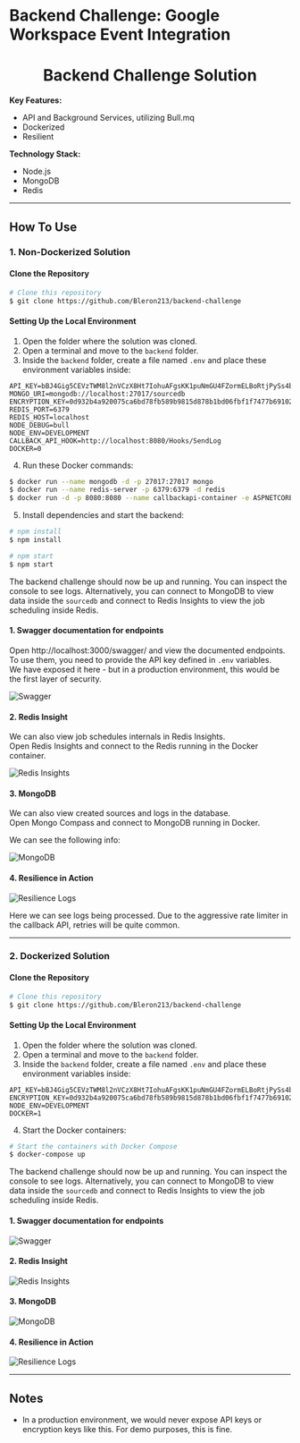 # Backend Challenge: Google Workspace Event Integration

<h1 align="center">
  Backend Challenge Solution
</h1>

<strong>Key Features:</strong><br>
* API and Background Services, utilizing Bull.mq<br>
* Dockerized<br>
* Resilient<br>

<strong>Technology Stack:</strong><br>
* Node.js<br>
* MongoDB<br>
* Redis<br>

---

## How To Use

### 1. Non-Dockerized Solution

#### Clone the Repository

```bash
# Clone this repository
$ git clone https://github.com/Bleron213/backend-challenge
```

#### Setting Up the Local Environment

1. Open the folder where the solution was cloned.
2. Open a terminal and move to the `backend` folder.
3. Inside the `backend` folder, create a file named `.env` and place these environment variables inside:

```dotenv
API_KEY=bBJ4Gig5CEVzTWM8l2nVCzX8Ht7IohuAFgsKK1puNmGU4FZormELBoRtjPySs4bAX6st4VOO2Vx8CSxoiQQuzWrrhEWlw2mwF17Boo5hun9Wo0RZZGhgsoK7uXSBD8AR
MONGO_URI=mongodb://localhost:27017/sourcedb
ENCRYPTION_KEY=0d932b4a920075ca6bd78fb589b9815d878b1bd06fbf1f7477b69102e8967908
REDIS_PORT=6379
REDIS_HOST=localhost
NODE_DEBUG=bull
NODE_ENV=DEVELOPMENT
CALLBACK_API_HOOK=http://localhost:8080/Hooks/SendLog
DOCKER=0
```

4. Run these Docker commands:

```bash
$ docker run --name mongodb -d -p 27017:27017 mongo
$ docker run --name redis-server -p 6379:6379 -d redis
$ docker run -d -p 8080:8080 --name callbackapi-container -e ASPNETCORE_ENVIRONMENT=Development bleronqorri/callbackapi:latest
```

5. Install dependencies and start the backend:

```bash
# npm install
$ npm install
```

```bash
# npm start
$ npm start
```

The backend challenge should now be up and running. You can inspect the console to see logs. Alternatively, you can connect to MongoDB to view data inside the `sourcedb` and connect to Redis Insights to view the job scheduling inside Redis.

#### 1. Swagger documentation for endpoints

Open http://localhost:3000/swagger/ and view the documented endpoints.  
To use them, you need to provide the API key defined in `.env` variables.  
We have exposed it here - but in a production environment, this would be the first layer of security.

![Swagger](https://github.com/user-attachments/assets/85d4b55b-7925-469a-a31a-b597b0bd9d8d)

#### 2. Redis Insight

We can also view job schedules internals in Redis Insights.  
Open Redis Insights and connect to the Redis running in the Docker container.

![Redis Insights](https://github.com/user-attachments/assets/1e476a03-a521-4472-b5bd-c71f2b2e22ea)

#### 3. MongoDB

We can also view created sources and logs in the database.  
Open Mongo Compass and connect to MongoDB running in Docker.  

We can see the following info:

![MongoDB](https://github.com/user-attachments/assets/8cdb36d7-75e9-4b24-9f3a-c86f674ccfac)

#### 4. Resilience in Action

![Resilience Logs](https://github.com/user-attachments/assets/23b52a9a-f5e6-4c0a-a12c-ff87dee9a704)

Here we can see logs being processed. Due to the aggressive rate limiter in the callback API, retries will be quite common.

---

### 2. Dockerized Solution

#### Clone the Repository

```bash
# Clone this repository
$ git clone https://github.com/Bleron213/backend-challenge
```

#### Setting Up the Local Environment

1. Open the folder where the solution was cloned.
2. Open a terminal and move to the `backend` folder.
3. Inside the `backend` folder, create a file named `.env` and place these environment variables inside:

```dotenv
API_KEY=bBJ4Gig5CEVzTWM8l2nVCzX8Ht7IohuAFgsKK1puNmGU4FZormELBoRtjPySs4bAX6st4VOO2Vx8CSxoiQQuzWrrhEWlw2mwF17Boo5hun9Wo0RZZGhgsoK7uXSBD8AR
ENCRYPTION_KEY=0d932b4a920075ca6bd78fb589b9815d878b1bd06fbf1f7477b69102e8967908
NODE_ENV=DEVELOPMENT
DOCKER=1
```

4. Start the Docker containers:

```bash
# Start the containers with Docker Compose
$ docker-compose up
```

The backend challenge should now be up and running. You can inspect the console to see logs. Alternatively, you can connect to MongoDB to view data inside the `sourcedb` and connect to Redis Insights to view the job scheduling inside Redis.

#### 1. Swagger documentation for endpoints

![Swagger](https://github.com/user-attachments/assets/85d4b55b-7925-469a-a31a-b597b0bd9d8d)

#### 2. Redis Insight

![Redis Insights](https://github.com/user-attachments/assets/1e476a03-a521-4472-b5bd-c71f2b2e22ea)

#### 3. MongoDB

![MongoDB](https://github.com/user-attachments/assets/8cdb36d7-75e9-4b24-9f3a-c86f674ccfac)

#### 4. Resilience in Action

![Resilience Logs](https://github.com/user-attachments/assets/23b52a9a-f5e6-4c0a-a12c-ff87dee9a704)

---

## Notes

- In a production environment, we would never expose API keys or encryption keys like this. For demo purposes, this is fine.
